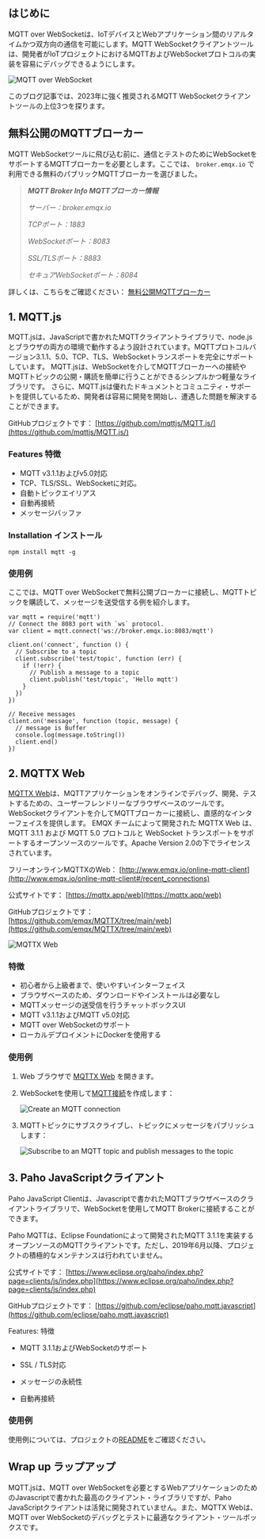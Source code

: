 ## はじめに

MQTT over WebSocketは、IoTデバイスとWebアプリケーション間のリアルタイムかつ双方向の通信を可能にします。MQTT WebSocketクライアントツールは、開発者がIoTプロジェクトにおけるMQTTおよびWebSocketプロトコルの実装を容易にデバッグできるようにします。

![MQTT over WebSocket](https://assets.emqx.com/images/772cccbb5a614e866fe2307691bec38f.png)

このブログ記事では、2023年に強く推奨されるMQTT WebSocketクライアントツールの上位3つを探ります。

## 無料公開のMQTTブローカー

MQTT WebSocketツールに飛び込む前に、通信とテストのためにWebSocketをサポートするMQTTブローカーを必要とします。ここでは、 `broker.emqx.io` で利用できる無料のパブリックMQTTブローカーを選びました。

> ***MQTT Broker Info MQTTブローカー情報***
>
> *サーバー：broker.emqx.io*
>
> *TCPポート：1883*
>
> *WebSocketポート：8083*
>
> *SSL/TLSポート：8883*
>
> *セキュアWebSocketポート：8084*


詳しくは、こちらをご確認ください： [無料公開MQTTブローカー](https://www.emqx.com/ja/mqtt/public-mqtt5-broker)

## 1. MQTT.js

MQTT.jsは、JavaScriptで書かれたMQTTクライアントライブラリで、node.jsとブラウザの両方の環境で動作するよう設計されています。MQTTプロトコルバージョン3.1.1、5.0、TCP、TLS、WebSocketトランスポートを完全にサポートしています。
MQTT.jsは、WebSocketを介してMQTTブローカーへの接続やMQTTトピックの公開・購読を簡単に行うことができるシンプルかつ軽量なライブラリです。
さらに、MQTT.jsは優れたドキュメントとコミュニティ・サポートを提供しているため、開発者は容易に開発を開始し、遭遇した問題を解決することができます。

GitHubプロジェクトです： [https://github.com/mqttjs/MQTT.js/](https://github.com/mqttjs/MQTT.js/) 

### Features 特徴

- MQTT v3.1.1およびv5.0対応
- TCP、TLS/SSL、WebSocketに対応。
- 自動トピックエイリアス
- 自動再接続
- メッセージバッファ

### Installation インストール

```
npm install mqtt -g
```

### 使用例

ここでは、MQTT over WebSocketで無料公開ブローカーに接続し、MQTTトピックを購読して、メッセージを送受信する例を紹介します。

```
var mqtt = require('mqtt')
// Connect the 8083 port with `ws` protocol.
var client = mqtt.connect('ws://broker.emqx.io:8083/mqtt')

client.on('connect', function () {
  // Subscribe to a topic
  client.subscribe('test/topic', function (err) {
    if (!err) {
      // Publish a message to a topic
      client.publish('test/topic', 'Hello mqtt')
    }
  })
})

// Receive messages
client.on('message', function (topic, message) {
  // message is Buffer
  console.log(message.toString())
  client.end()
})
```


## 2. MQTTX Web

[MQTTX Web](https://mqttx.app/web)は、MQTTアプリケーションをオンラインでデバッグ、開発、テストするための、ユーザーフレンドリーなブラウザベースのツールです。WebSocketクライアントを介してMQTTブローカーに接続し、直感的なインターフェイスを提供します。
EMQX チームによって開発された MQTTX Web は、MQTT 3.1.1 および MQTT 5.0 プロトコルと WebSocket トランスポートをサポートするオープンソースのツールです。Apache Version 2.0の下でライセンスされています。

フリーオンラインMQTTXのWeb： [http://www.emqx.io/online-mqtt-client](http://www.emqx.io/online-mqtt-client#/recent_connections)

公式サイトです： [https://mqttx.app/web](https://mqttx.app/web) 

GitHubプロジェクトです： [https://github.com/emqx/MQTTX/tree/main/web](https://github.com/emqx/MQTTX/tree/main/web) 

![MQTTX Web](https://assets.emqx.com/images/475a04d5d94250f41941d4c915649422.png)

### 特徴

- 初心者から上級者まで、使いやすいインターフェイス
- ブラウザベースのため、ダウンロードやインストールは必要なし
- MQTTメッセージの送受信を行うチャットボックスUI
- MQTT v3.1.1およびMQTT v5.0対応
- MQTT over WebSocketのサポート
- ローカルデプロイメントにDockerを使用する

### 使用例

1. Web ブラウザで [MQTTX Web](http://www.emqx.io/online-mqtt-client) を開きます。

2. WebSocketを使用して[MQTT接続](https://www.emqx.com/en/blog/how-to-set-parameters-when-establishing-an-mqtt-connection)を作成します：

   ![Create an MQTT connection](https://assets.emqx.com/images/d2ac378be20377c69c7387c77cd2cf93.png)

3. MQTTトピックにサブスクライブし、トピックにメッセージをパブリッシュします：

   ![Subscribe to an MQTT topic and publish messages to the topic](https://assets.emqx.com/images/d20101ab94108f835bcccb21ee2d1688.png)


## 3. Paho JavaScriptクライアント

Paho JavaScript Clientは、Javascriptで書かれたMQTTブラウザベースのクライアントライブラリで、WebSocketを使用してMQTT Brokerに接続することができます。


Paho MQTTは、Eclipse Foundationによって開発されたMQTT 3.1.1を実装するオープンソースのMQTTクライアントです。ただし、2019年6月以降、プロジェクトの積極的なメンテナンスは行われていません。

公式サイトです： [https://www.eclipse.org/paho/index.php?page=clients/js/index.php](https://www.eclipse.org/paho/index.php?page=clients/js/index.php) 

GitHubプロジェクトです： [https://github.com/eclipse/paho.mqtt.javascript](https://github.com/eclipse/paho.mqtt.javascript)

Features: 特徴

- MQTT 3.1.1およびWebSocketのサポート

- SSL / TLS対応

- メッセージの永続性

- 自動再接続


### 使用例

使用例については、プロジェクトの[README](https://github.com/eclipse/paho.mqtt.javascript)をご確認ください。

## Wrap up ラップアップ

MQTT.jsは、MQTT over WebSocketを必要とするWebアプリケーションのためのJavascriptで書かれた最高のクライアント・ライブラリですが、Paho JavaScriptクライアントは活発に開発されていません。また、MQTTX Webは、MQTT over WebSocketのデバッグとテストに最適なクライアント・ツールボックスです。
